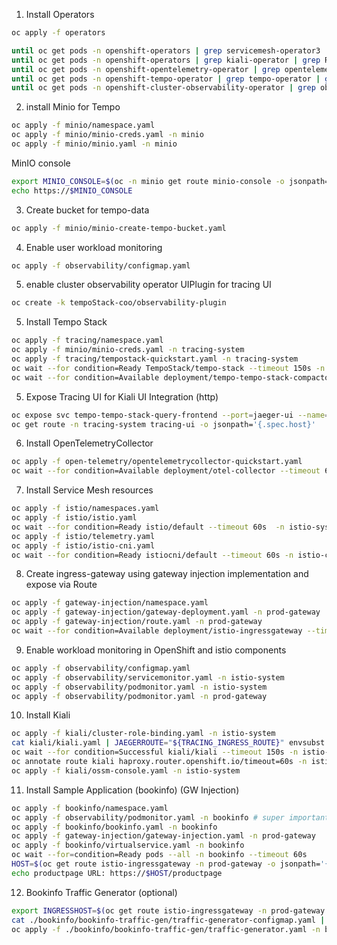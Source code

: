 1. Install Operators

```bash
oc apply -f operators  

until oc get pods -n openshift-operators | grep servicemesh-operator3 | grep Running; do echo "Waiting for servicemesh-operator3 to be running."; sleep 10;done
until oc get pods -n openshift-operators | grep kiali-operator | grep Running; do echo "Waiting for kiali-operator to be running."; sleep 10;done
until oc get pods -n openshift-opentelemetry-operator | grep opentelemetry-operator | grep Running; do echo "Waiting for opentelemetry-operator to be running."; sleep 10;done
until oc get pods -n openshift-tempo-operator | grep tempo-operator | grep Running; do echo "Waiting for tempo-operator to be running."; sleep 10;done
until oc get pods -n openshift-cluster-observability-operator | grep observability-operator | grep Running; do echo "Waiting for observability-operator to be running."; sleep 10;done
```

2. install Minio for Tempo

```bash
oc apply -f minio/namespace.yaml 
oc apply -f minio/minio-creds.yaml -n minio
oc apply -f minio/minio.yaml -n minio 
```

MinIO console
```bash
export MINIO_CONSOLE=$(oc -n minio get route minio-console -o jsonpath='{.spec.host}')
echo https://$MINIO_CONSOLE 
```

3. Create bucket for tempo-data

```bash
oc apply -f minio/minio-create-tempo-bucket.yaml 
```

4. Enable user workload monitoring

```bash
oc apply -f observability/configmap.yaml 
```
5. enable cluster observability operator UIPlugin for tracing UI

```bash
oc create -k tempoStack-coo/observability-plugin
```

5. Install Tempo Stack

```bash
oc apply -f tracing/namespace.yaml  
oc apply -f minio/minio-creds.yaml -n tracing-system
oc apply -f tracing/tempostack-quickstart.yaml -n tracing-system
oc wait --for condition=Ready TempoStack/tempo-stack --timeout 150s -n tracing-system
oc wait --for condition=Available deployment/tempo-tempo-stack-compactor --timeout 150s -n tracing-system
```

5. Expose Tracing UI for Kiali UI Integration (http)

```bash
oc expose svc tempo-tempo-stack-query-frontend --port=jaeger-ui --name=tracing-ui -n tracing-system
oc get route -n tracing-system tracing-ui -o jsonpath='{.spec.host}'
```

6. Install OpenTelemetryCollector

```bash
oc apply -f open-telemetry/opentelemetrycollector-quickstart.yaml
oc wait --for condition=Available deployment/otel-collector --timeout 60s -n opentelemetrycollector
```

7. Install Service Mesh resources

```bash
oc apply -f istio/namespaces.yaml
oc apply -f istio/istio.yaml  
oc wait --for condition=Ready istio/default --timeout 60s  -n istio-system
oc apply -f istio/telemetry.yaml  
oc apply -f istio/istio-cni.yaml  
oc wait --for condition=Ready istiocni/default --timeout 60s -n istio-cni
```

8. Create ingress-gateway using gateway injection implementation and expose via Route

```bash
oc apply -f gateway-injection/namespace.yaml 
oc apply -f gateway-injection/gateway-deployment.yaml -n prod-gateway   
oc apply -f gateway-injection/route.yaml -n prod-gateway 
oc wait --for condition=Available deployment/istio-ingressgateway --timeout 60s -n prod-gateway  
```

9. Enable workload monitoring in OpenShift and istio components

```bash
oc apply -f observability/configmap.yaml 
oc apply -f observability/servicemonitor.yaml -n istio-system  
oc apply -f observability/podmonitor.yaml -n istio-system    
oc apply -f observability/podmonitor.yaml -n prod-gateway 
```
10. Install Kiali

```bash
oc apply -f kiali/cluster-role-binding.yaml -n istio-system
cat kiali/kiali.yaml | JAEGERROUTE="${TRACING_INGRESS_ROUTE}" envsubst | oc -n istio-system apply -f - 
oc wait --for condition=Successful kiali/kiali --timeout 150s -n istio-system 
oc annotate route kiali haproxy.router.openshift.io/timeout=60s -n istio-system 
oc apply -f kiali/ossm-console.yaml -n istio-system 
```

11. Install Sample Application (bookinfo) (GW Injection)

```bash
oc apply -f bookinfo/namespace.yaml   
oc apply -f observability/podmonitor.yaml -n bookinfo # super important! 
oc apply -f bookinfo/bookinfo.yaml -n bookinfo 
oc apply -f gateway-injection/gateway-injection.yaml -n prod-gateway 
oc apply -f bookinfo/virtualservice.yaml -n bookinfo 
oc wait --for=condition=Ready pods --all -n bookinfo --timeout 60s
HOST=$(oc get route istio-ingressgateway -n prod-gateway -o jsonpath='{.spec.host}')
echo productpage URL: https://$HOST/productpage
```

12. Bookinfo Traffic Generator (optional)

```bash
export INGRESSHOST=$(oc get route istio-ingressgateway -n prod-gateway -o=jsonpath='{.spec.host}')
cat ./bookinfo/bookinfo-traffic-gen/traffic-generator-configmap.yaml | ROUTE="https://${INGRESSHOST}/productpage" envsubst | oc -n bookinfo apply -f - 
oc apply -f ./bookinfo/bookinfo-traffic-gen/traffic-generator.yaml -n bookinfo
```